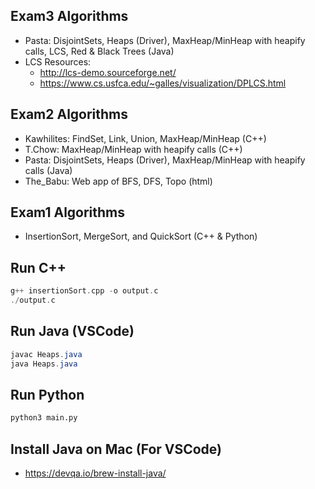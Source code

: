 ## Exam3 Algorithms
- Pasta: DisjointSets, Heaps (Driver), MaxHeap/MinHeap with heapify calls, LCS, Red & Black Trees (Java)
- LCS Resources: 
  - http://lcs-demo.sourceforge.net/
  - https://www.cs.usfca.edu/~galles/visualization/DPLCS.html

## Exam2 Algorithms
- Kawhilites: FindSet, Link, Union, MaxHeap/MinHeap (C++)
- T.Chow: MaxHeap/MinHeap with heapify calls (C++)
- Pasta: DisjointSets, Heaps (Driver), MaxHeap/MinHeap with heapify calls (Java)
- The_Babu: Web app of BFS, DFS, Topo (html)

## Exam1 Algorithms
- InsertionSort, MergeSort, and QuickSort (C++ & Python)

## Run C++
```c++
g++ insertionSort.cpp -o output.c
./output.c
```
## Run Java (VSCode)
```java
javac Heaps.java
java Heaps.java
```
## Run Python
```python
python3 main.py
```

## Install Java on Mac (For VSCode)
- https://devqa.io/brew-install-java/